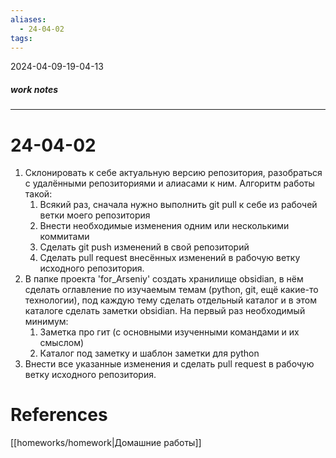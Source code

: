 ```yaml
---
aliases:
  - 24-04-02
tags:
---
```

2024-04-09-19-04-13
##### work notes

_______________________________
# 24-04-02

1) Склонировать к себе актуальную версию репозитория, разобраться с удалёнными репозиториями и алиасами к ним. Алгоритм работы такой:
	1. Всякий раз, сначала нужно выполнить git pull к себе из рабочей ветки моего репозитория
	2. Внести необходимые изменения одним или несколькими коммитами
	3. Сделать git push изменений в свой репозиторий
	4. Сделать pull request внесённых изменений в рабочую ветку исходного репозитория. 
2) В папке проекта 'for_Arseniy' создать хранилище obsidian, в нём сделать оглавление по изучаемым темам (python, git, ещё какие-то технологии), под каждую тему сделать отдельный каталог и в этом каталоге сделать заметки 
obsidian. На первый раз необходимый минимум:
	1. Заметка про гит (с основными изученными командами и их смыслом)
	2. Каталог под заметку и шаблон заметки для python
3) Внести все указанные изменения и сделать pull request в рабочую ветку исходного репозитория. 
# References
[[homeworks/homework|Домашние работы]]